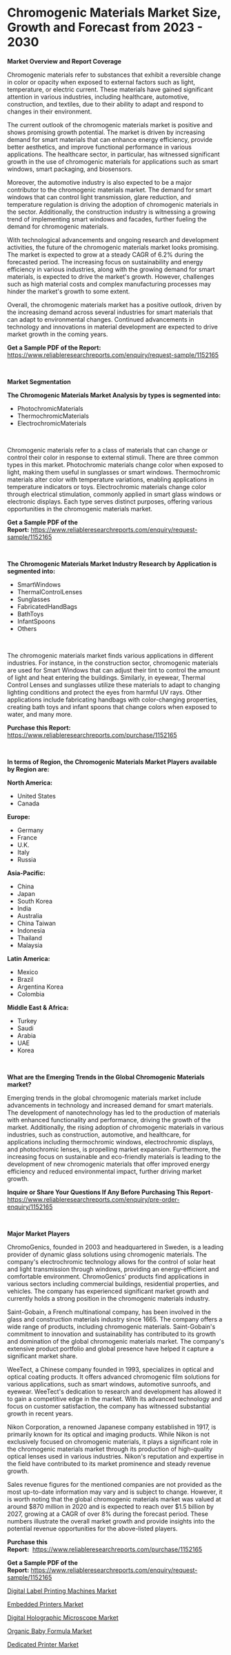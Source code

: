 <p><h1>Chromogenic Materials Market Size, Growth and Forecast from 2023 - 2030</h1></p><p><strong>Market Overview and Report Coverage</strong></p>
<p><p>Chromogenic materials refer to substances that exhibit a reversible change in color or opacity when exposed to external factors such as light, temperature, or electric current. These materials have gained significant attention in various industries, including healthcare, automotive, construction, and textiles, due to their ability to adapt and respond to changes in their environment.</p><p>The current outlook of the chromogenic materials market is positive and shows promising growth potential. The market is driven by increasing demand for smart materials that can enhance energy efficiency, provide better aesthetics, and improve functional performance in various applications. The healthcare sector, in particular, has witnessed significant growth in the use of chromogenic materials for applications such as smart windows, smart packaging, and biosensors.</p><p>Moreover, the automotive industry is also expected to be a major contributor to the chromogenic materials market. The demand for smart windows that can control light transmission, glare reduction, and temperature regulation is driving the adoption of chromogenic materials in the sector. Additionally, the construction industry is witnessing a growing trend of implementing smart windows and facades, further fueling the demand for chromogenic materials.</p><p>With technological advancements and ongoing research and development activities, the future of the chromogenic materials market looks promising. The market is expected to grow at a steady CAGR of 6.2% during the forecasted period. The increasing focus on sustainability and energy efficiency in various industries, along with the growing demand for smart materials, is expected to drive the market's growth. However, challenges such as high material costs and complex manufacturing processes may hinder the market's growth to some extent.</p><p>Overall, the chromogenic materials market has a positive outlook, driven by the increasing demand across several industries for smart materials that can adapt to environmental changes. Continued advancements in technology and innovations in material development are expected to drive market growth in the coming years.</p></p>
<p><strong>Get a Sample PDF of the Report:</strong> <a href="https://www.reliableresearchreports.com/enquiry/request-sample/1152165">https://www.reliableresearchreports.com/enquiry/request-sample/1152165</a></p>
<p>&nbsp;</p>
<p><strong>Market Segmentation</strong></p>
<p><strong>The Chromogenic Materials Market Analysis by types is segmented into:</strong></p>
<p><ul><li>PhotochromicMaterials</li><li>ThermochromicMaterials</li><li>ElectrochromicMaterials</li></ul></p>
<p>&nbsp;</p>
<p><p>Chromogenic materials refer to a class of materials that can change or control their color in response to external stimuli. There are three common types in this market. Photochromic materials change color when exposed to light, making them useful in sunglasses or smart windows. Thermochromic materials alter color with temperature variations, enabling applications in temperature indicators or toys. Electrochromic materials change color through electrical stimulation, commonly applied in smart glass windows or electronic displays. Each type serves distinct purposes, offering various opportunities in the chromogenic materials market.</p></p>
<p><strong>Get a Sample PDF of the Report:</strong>&nbsp;<a href="https://www.reliableresearchreports.com/enquiry/request-sample/1152165">https://www.reliableresearchreports.com/enquiry/request-sample/1152165</a></p>
<p>&nbsp;</p>
<p><strong>The Chromogenic Materials Market Industry Research by Application is segmented into:</strong></p>
<p><ul><li>SmartWindows</li><li>ThermalControlLenses</li><li>Sunglasses</li><li>FabricatedHandBags</li><li>BathToys</li><li>InfantSpoons</li><li>Others</li></ul></p>
<p>&nbsp;</p>
<p><p>The chromogenic materials market finds various applications in different industries. For instance, in the construction sector, chromogenic materials are used for Smart Windows that can adjust their tint to control the amount of light and heat entering the buildings. Similarly, in eyewear, Thermal Control Lenses and sunglasses utilize these materials to adapt to changing lighting conditions and protect the eyes from harmful UV rays. Other applications include fabricating handbags with color-changing properties, creating bath toys and infant spoons that change colors when exposed to water, and many more.</p></p>
<p><strong>Purchase this Report:</strong>&nbsp; <a href="https://www.reliableresearchreports.com/purchase/1152165">https://www.reliableresearchreports.com/purchase/1152165</a></p>
<p>&nbsp;</p>
<p><strong>In terms of Region, the Chromogenic Materials Market Players available by Region are:</strong></p>
<p>
    <p> <strong> North America: </strong>
        <ul>
            <li>United States</li>
            <li>Canada</li>
        </ul>
        </p> 
    <p> <strong> Europe: </strong>
        <ul>
            <li>Germany</li>
            <li>France</li>
            <li>U.K.</li>
            <li>Italy</li>
            <li>Russia</li>
        </ul>
        </p> 
    <p> <strong> Asia-Pacific: </strong>
        <ul>
            <li>China</li>
            <li>Japan</li>
            <li>South Korea</li>
            <li>India</li>
            <li>Australia</li>
            <li>China Taiwan</li>
            <li>Indonesia</li>
            <li>Thailand</li>
            <li>Malaysia</li>
        </ul>
        </p> 
    <p> <strong> Latin America: </strong>
        <ul>
            <li>Mexico</li>
            <li>Brazil</li>
            <li>Argentina Korea</li>
            <li>Colombia</li>
        </ul>
        </p> 
    <p> <strong> Middle East & Africa: </strong>
        <ul>
            <li>Turkey</li>
            <li>Saudi</li>
            <li>Arabia</li>
            <li>UAE</li>
            <li>Korea</li>
        </ul>
    </p>
    </p>
<p>&nbsp;</p>
<p><strong>What are the Emerging Trends in the Global Chromogenic Materials market?</strong></p>
<p><p>Emerging trends in the global chromogenic materials market include advancements in technology and increased demand for smart materials. The development of nanotechnology has led to the production of materials with enhanced functionality and performance, driving the growth of the market. Additionally, the rising adoption of chromogenic materials in various industries, such as construction, automotive, and healthcare, for applications including thermochromic windows, electrochromic displays, and photochromic lenses, is propelling market expansion. Furthermore, the increasing focus on sustainable and eco-friendly materials is leading to the development of new chromogenic materials that offer improved energy efficiency and reduced environmental impact, further driving market growth.</p></p>
<p><strong>Inquire or Share Your Questions If Any Before Purchasing This Report</strong>- <a href="https://www.reliableresearchreports.com/enquiry/pre-order-enquiry/1152165">https://www.reliableresearchreports.com/enquiry/pre-order-enquiry/1152165</a></p>
<p>&nbsp;</p>
<p><strong>Major Market Players</strong></p>
<p><p>ChromoGenics, founded in 2003 and headquartered in Sweden, is a leading provider of dynamic glass solutions using chromogenic materials. The company's electrochromic technology allows for the control of solar heat and light transmission through windows, providing an energy-efficient and comfortable environment. ChromoGenics' products find applications in various sectors including commercial buildings, residential properties, and vehicles. The company has experienced significant market growth and currently holds a strong position in the chromogenic materials industry.</p><p>Saint-Gobain, a French multinational company, has been involved in the glass and construction materials industry since 1665. The company offers a wide range of products, including chromogenic materials. Saint-Gobain's commitment to innovation and sustainability has contributed to its growth and domination of the global chromogenic materials market. The company's extensive product portfolio and global presence have helped it capture a significant market share.</p><p>WeeTect, a Chinese company founded in 1993, specializes in optical and optical coating products. It offers advanced chromogenic film solutions for various applications, such as smart windows, automotive sunroofs, and eyewear. WeeTect's dedication to research and development has allowed it to gain a competitive edge in the market. With its advanced technology and focus on customer satisfaction, the company has witnessed substantial growth in recent years.</p><p>Nikon Corporation, a renowned Japanese company established in 1917, is primarily known for its optical and imaging products. While Nikon is not exclusively focused on chromogenic materials, it plays a significant role in the chromogenic materials market through its production of high-quality optical lenses used in various industries. Nikon's reputation and expertise in the field have contributed to its market prominence and steady revenue growth.</p><p>Sales revenue figures for the mentioned companies are not provided as the most up-to-date information may vary and is subject to change. However, it is worth noting that the global chromogenic materials market was valued at around $870 million in 2020 and is expected to reach over $1.5 billion by 2027, growing at a CAGR of over 8% during the forecast period. These numbers illustrate the overall market growth and provide insights into the potential revenue opportunities for the above-listed players.</p></p>
<p><strong>Purchase this Report:</strong>&nbsp;&nbsp;<a href="https://www.reliableresearchreports.com/purchase/1152165">https://www.reliableresearchreports.com/purchase/1152165</a></p>
<p></p>
<p><strong>Get a Sample PDF of the Report:</strong>&nbsp;<a href="https://www.reliableresearchreports.com/enquiry/request-sample/1152165">https://www.reliableresearchreports.com/enquiry/request-sample/1152165</a></p>
<p><p><a href="https://medium.com/@kejsioni/digital-label-printing-machines-market-insights-into-market-cagr-market-trends-and-growth-208a0f710c45">Digital Label Printing Machines Market</a></p><p><a href="https://medium.com/@alesiabrahimi58/embedded-printers-market-share-evolution-and-market-growth-trends-2023-2030-e4e6da8ba414">Embedded Printers Market</a></p><p><a href="https://medium.com/@besaosmani1903/digital-holographic-microscope-market-exploring-market-share-market-trends-and-future-growth-8797d415941a">Digital Holographic Microscope Market</a></p><p><a href="https://medium.com/@ssantosh15121999/analyzing-organic-baby-formula-market-global-industry-perspective-and-forecast-2023-to-2030-cfdde6304d1f">Organic Baby Formula Market</a></p><p><a href="https://medium.com/@kyliemorgan1913/dedicated-printer-market-exploring-market-share-market-trends-and-future-growth-8bd1d5078d10">Dedicated Printer Market</a></p></p>